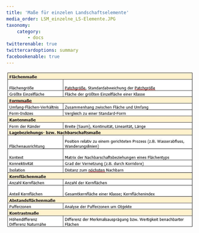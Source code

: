 ```yaml
---
title: 'Maße für einzelen Landschaftselemente'
media_order: LSM_einzelne_LS-Elemente.JPG
taxonomy:
    category:
        - docs
twitterenable: true
twittercardoptions: summary
facebookenable: true
---
```


![LSM_einzelne_LS-Elemente](LSM_einzelne_LS-Elemente.JPG?lightbox=800&classes=caption "Tab.2: Maße für einzelne Landschaftselemente")